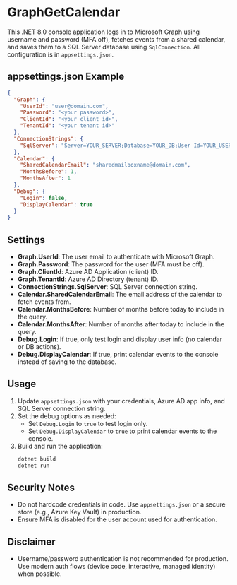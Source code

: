# GraphGetCalendar

This .NET 8.0 console application logs in to Microsoft Graph using username and password (MFA off), fetches events from a shared calendar, and saves them to a SQL Server database using `SqlConnection`. All configuration is in `appsettings.json`.

## appsettings.json Example
```json
{
  "Graph": {
    "UserId": "user@domain.com",
    "Password": "<your password>",
    "ClientId": "<your client id>",
    "TenantId": "<your tenant id>"
  },
  "ConnectionStrings": {
    "SqlServer": "Server=YOUR_SERVER;Database=YOUR_DB;User Id=YOUR_USER;Password=YOUR_PASSWORD;Encrypt=True;TrustServerCertificate=True;"
  },
  "Calendar": {
    "SharedCalendarEmail": "sharedmailboxname@domain.com",
    "MonthsBefore": 1,
    "MonthsAfter": 1
  },
  "Debug": {
    "Login": false,
    "DisplayCalendar": true
  }
}
```

## Settings
- **Graph.UserId**: The user email to authenticate with Microsoft Graph.
- **Graph.Password**: The password for the user (MFA must be off).
- **Graph.ClientId**: Azure AD Application (client) ID.
- **Graph.TenantId**: Azure AD Directory (tenant) ID.
- **ConnectionStrings.SqlServer**: SQL Server connection string.
- **Calendar.SharedCalendarEmail**: The email address of the calendar to fetch events from.
- **Calendar.MonthsBefore**: Number of months before today to include in the query.
- **Calendar.MonthsAfter**: Number of months after today to include in the query.
- **Debug.Login**: If true, only test login and display user info (no calendar or DB actions).
- **Debug.DisplayCalendar**: If true, print calendar events to the console instead of saving to the database.

## Usage
1. Update `appsettings.json` with your credentials, Azure AD app info, and SQL Server connection string.
2. Set the debug options as needed:
   - Set `Debug.Login` to `true` to test login only.
   - Set `Debug.DisplayCalendar` to `true` to print calendar events to the console.
3. Build and run the application:
   ```powershell
   dotnet build
   dotnet run
   ```

## Security Notes
- Do not hardcode credentials in code. Use `appsettings.json` or a secure store (e.g., Azure Key Vault) in production.
- Ensure MFA is disabled for the user account used for authentication.

## Disclaimer
- Username/password authentication is not recommended for production. Use modern auth flows (device code, interactive, managed identity) when possible.
